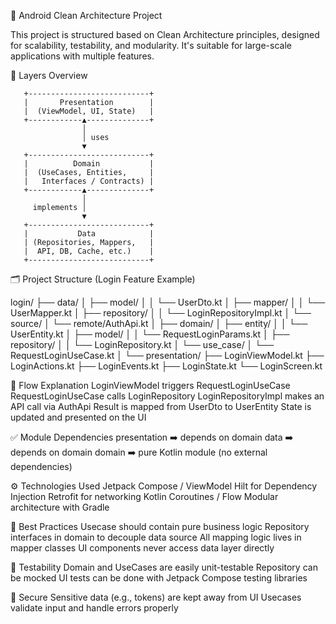 📱 Android Clean Architecture Project

This project is structured based on Clean Architecture principles, designed for scalability, testability, and modularity. It's suitable for large-scale applications with multiple features.

🧱 Layers Overview

       +---------------------------+
       |       Presentation        |
       |  (ViewModel, UI, State)   |
       +------------▲--------------+
                    │
                    │ uses
                    ▼
       +---------------------------+
       |          Domain           |
       |  (UseCases, Entities,     |
       |   Interfaces / Contracts) |
       +------------▲--------------+
                    │
         implements │
                    ▼
       +---------------------------+
       |           Data            |
       | (Repositories, Mappers,   |
       |  API, DB, Cache, etc.)    |
       +---------------------------+

🗂️ Project Structure (Login Feature Example)

login/
├── data/
│   ├── model/
│   │   └── UserDto.kt
│   ├── mapper/
│   │   └── UserMapper.kt
│   ├── repository/
│   │   └── LoginRepositoryImpl.kt
│   └── source/
│       └── remote/AuthApi.kt
│
├── domain/
│   ├── entity/
│   │   └── UserEntity.kt
│   ├── model/
│   │   └── RequestLoginParams.kt
│   ├── repository/
│   │   └── LoginRepository.kt
│   └── use_case/
│       └── RequestLoginUseCase.kt
│
└── presentation/
    ├── LoginViewModel.kt
    ├── LoginActions.kt
    ├── LoginEvents.kt
    ├── LoginState.kt
    └── LoginScreen.kt

🔄 Flow Explanation
LoginViewModel triggers RequestLoginUseCase
RequestLoginUseCase calls LoginRepository
LoginRepositoryImpl makes an API call via AuthApi
Result is mapped from UserDto to UserEntity
State is updated and presented on the UI

✅ Module Dependencies
presentation ➡️ depends on domain
data ➡️ depends on domain
domain ➡️ pure Kotlin module (no external dependencies)

⚙️ Technologies Used
Jetpack Compose / ViewModel
Hilt for Dependency Injection
Retrofit for networking
Kotlin Coroutines / Flow
Modular architecture with Gradle

📌 Best Practices
Usecase should contain pure business logic
Repository interfaces in domain to decouple data source
All mapping logic lives in mapper classes
UI components never access data layer directly

🧪 Testability
Domain and UseCases are easily unit-testable
Repository can be mocked
UI tests can be done with Jetpack Compose testing libraries

🔐 Secure
Sensitive data (e.g., tokens) are kept away from UI
Usecases validate input and handle errors properly